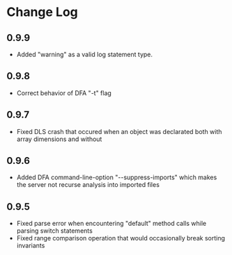 <!--
  © 2024 Intel Corporation
  SPDX-License-Identifier: Apache-2.0 and MIT
-->
# Change Log

## 0.9.9
- Added "warning" as a valid log statement type.

## 0.9.8
- Correct behavior of DFA "-t" flag

## 0.9.7
- Fixed DLS crash that occured when an object was declarated both with array dimensions and without

## 0.9.6
- Added DFA command-line-option "--suppress-imports" which makes the server not recurse analysis into imported files

## 0.9.5
- Fixed parse error when encountering "default" method calls while parsing switch statements
- Fixed range comparison operation that would occasionally break sorting invariants
